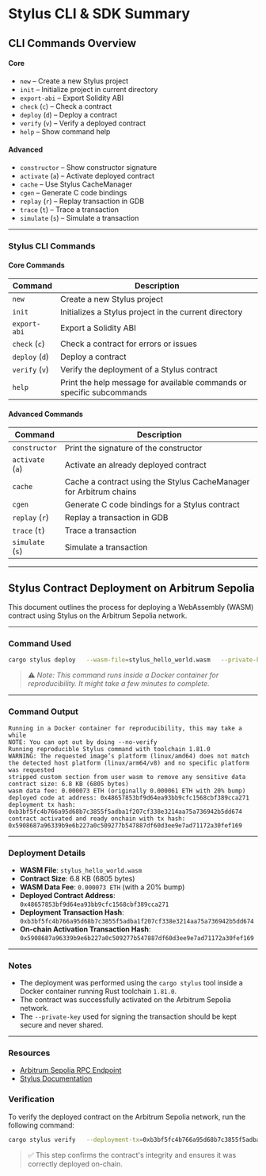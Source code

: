 
# Stylus CLI & SDK Summary

## CLI Commands Overview

#### Core

- `new` – Create a new Stylus project
- `init` – Initialize project in current directory
- `export-abi` – Export Solidity ABI
- `check` (`c`) – Check a contract
- `deploy` (`d`) – Deploy a contract
- `verify` (`v`) – Verify a deployed contract
- `help` – Show command help

#### Advanced

- `constructor` – Show constructor signature
- `activate` (`a`) – Activate deployed contract
- `cache` – Use Stylus CacheManager
- `cgen` – Generate C code bindings
- `replay` (`r`) – Replay transaction in GDB
- `trace` (`t`) – Trace a transaction
- `simulate` (`s`) – Simulate a transaction

---

### Stylus CLI Commands

#### Core Commands

| Command         | Description                                                                 |
|-----------------|-----------------------------------------------------------------------------|
| `new`           | Create a new Stylus project                                                 |
| `init`          | Initializes a Stylus project in the current directory                       |
| `export-abi`    | Export a Solidity ABI                                                       |
| `check` (`c`)   | Check a contract for errors or issues                                       |
| `deploy` (`d`)  | Deploy a contract                                                           |
| `verify` (`v`)  | Verify the deployment of a Stylus contract                                  |
| `help`          | Print the help message for available commands or specific subcommands       |

#### Advanced Commands

| Command             | Description                                                                 |
|---------------------|-----------------------------------------------------------------------------|
| `constructor`       | Print the signature of the constructor                                      |
| `activate` (`a`)    | Activate an already deployed contract                                       |
| `cache`             | Cache a contract using the Stylus CacheManager for Arbitrum chains          |
| `cgen`              | Generate C code bindings for a Stylus contract                              |
| `replay` (`r`)      | Replay a transaction in GDB                                                 |
| `trace` (`t`)       | Trace a transaction                                                         |
| `simulate` (`s`)    | Simulate a transaction                                                      |

---

## Stylus Contract Deployment on Arbitrum Sepolia

This document outlines the process for deploying a WebAssembly (WASM) contract using Stylus on the Arbitrum Sepolia network.

---

### Command Used

```bash
cargo stylus deploy   --wasm-file=stylus_hello_world.wasm   --private-key=0xc3349073d08058714ae5ac442e340cbaf20cad87cf050fc8a34842d3bdd90378   --endpoint=https://sepolia-rollup.arbitrum.io/rpc
```

> ⚠️ *Note: This command runs inside a Docker container for reproducibility. It might take a few minutes to complete.*

---

### Command Output

```text
Running in a Docker container for reproducibility, this may take a while
NOTE: You can opt out by doing --no-verify
Running reproducible Stylus command with toolchain 1.81.0
WARNING: The requested image’s platform (linux/amd64) does not match the detected host platform (linux/arm64/v8) and no specific platform was requested
stripped custom section from user wasm to remove any sensitive data
contract size: 6.8 KB (6805 bytes)
wasm data fee: 0.000073 ETH (originally 0.000061 ETH with 20% bump)
deployed code at address: 0x48657853bf9d64ea93bb9cfc1568cbf389cca271
deployment tx hash: 0xb3bf5fc4b766a95d68b7c3855f5adba1f207cf338e3214aa75a736942b5dd674
contract activated and ready onchain with tx hash: 0x5908687a96339b9e6b227a0c509277b547887df60d3ee9e7ad71172a30fef169
```

---

### Deployment Details

- **WASM File**: `stylus_hello_world.wasm`
- **Contract Size**: 6.8 KB (6805 bytes)
- **WASM Data Fee**: `0.000073 ETH` (with a 20% bump)
- **Deployed Contract Address**: `0x48657853bf9d64ea93bb9cfc1568cbf389cca271`
- **Deployment Transaction Hash**: `0xb3bf5fc4b766a95d68b7c3855f5adba1f207cf338e3214aa75a736942b5dd674`
- **On-chain Activation Transaction Hash**: `0x5908687a96339b9e6b227a0c509277b547887df60d3ee9e7ad71172a30fef169`

---

### Notes

- The deployment was performed using the `cargo stylus` tool inside a Docker container running Rust toolchain `1.81.0`.
- The contract was successfully activated on the Arbitrum Sepolia network.
- The `--private-key` used for signing the transaction should be kept secure and never shared.

---

### Resources

- [Arbitrum Sepolia RPC Endpoint](https://sepolia-rollup.arbitrum.io/rpc)
- [Stylus Documentation](https://developer.arbitrum.io/stylus)

### Verification

To verify the deployed contract on the Arbitrum Sepolia network, run the following command:

```bash
cargo stylus verify   --deployment-tx=0xb3bf5fc4b766a95d68b7c3855f5adba1f207cf338e3214aa75a736942b5dd674   --endpoint=https://sepolia-rollup.arbitrum.io/rpc
```

> ✅ This step confirms the contract's integrity and ensures it was correctly deployed on-chain.
